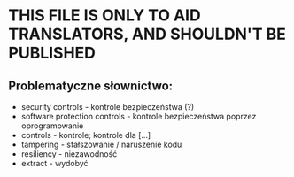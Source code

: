 # THIS FILE IS ONLY TO AID TRANSLATORS, AND SHOULDN'T BE PUBLISHED

## Problematyczne słownictwo:
- security controls - kontrole bezpieczeństwa (?)
- software protection controls - kontrole bezpieczeństwa poprzez oprogramowanie
- controls - kontrole; kontrole dla [...]
- tampering - sfałszowanie / naruszenie kodu
- resiliency - niezawodność
- extract - wydobyć

